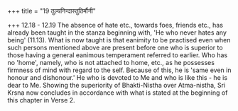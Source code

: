 +++
title = "19 तुल्यनिन्दास्तुतिर्मौनी"

+++
12.18 - 12.19 The absence of hate etc., towards foes, friends etc., has already been taught in the stanza beginning with, 'He who never hates any being' (11.13). What is now taught is that eanimity to be practised even when such persons mentioned above are present before one who is superior to those having a general eanimous temperament referred to earlier. Who has no 'home', namely, who is not attached to home, etc.,
as he possesses firmness of mind with regard to the self. Because of this, he is 'same even in honour and dishonour.' He who is devoted to Me and who is like this - he is dear to Me. Showing the superiority of Bhakti-Nistha over Atma-nistha, Sri Krsna now concludes in accordance with what is stated at the beginning of this chapter in Verse 2.
